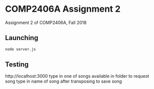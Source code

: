 # COMP2406A Assignment 2

Assignment 2 of COMP2406A, Fall 2018

## Launching

```bash
node server.js
```

## Testing

http://localhost:3000
type in one of songs available in folder to request song
type in name of song after transposing to save song

